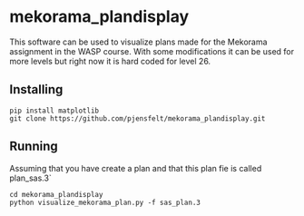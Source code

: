 # mekorama_plandisplay
This software can be used to visualize plans made for the Mekorama assignment in the WASP course. With some modifications it can be used for more levels but right now it is hard coded for level 26. 

## Installing
```
pip install matplotlib
git clone https://github.com/pjensfelt/mekorama_plandisplay.git
```

## Running
Assuming that you have create a plan and that this plan fie is called plan_sas.3`
```
cd mekorama_plandisplay
python visualize_mekorama_plan.py -f sas_plan.3 
```

